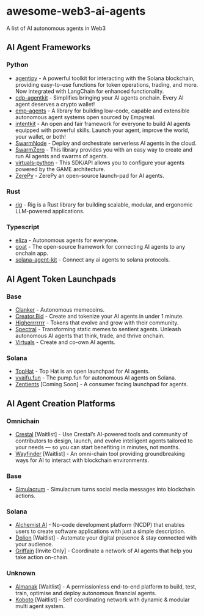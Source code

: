 # awesome-web3-ai-agents
A list of AI autonomous agents in Web3

## AI Agent Frameworks

### Python

- [agentipy](https://github.com/niceberginc/agentipy) - A powerful toolkit for interacting with the Solana blockchain, providing easy-to-use functions for token operations, trading, and more. Now integrated with LangChain for enhanced functionality.
- [cdp-agentkit](https://github.com/coinbase/cdp-agentkit) - Simplifies bringing your AI agents onchain. Every AI agent deserves a crypto wallet!
- [emp-agents](https://github.com/empyrealapp/emp-agents) - A library for building low-code, capable and extensible autonomous agent systems open sourced by Empyreal.
- [intentkit](https://github.com/crestalnetwork/intentkit) - An open and fair framework for everyone to build AI agents equipped with powerful skills. Launch your agent, improve the world, your wallet, or both!
- [SwarmNode](https://github.com/swarmnode-ai/swarmnode-python) - Deploy and orchestrate serverless AI agents in the cloud.
- [SwarmZero](https://github.com/swarmzero/swarmzero) - This library provides you with an easy way to create and run AI agents and swarms of agents.
- [virtuals-python](https://github.com/Virtual-Protocol/virtuals-python) - This SDK/API allows you to configure your agents powered by the GAME architecture.
- [ZerePy](https://github.com/blorm-network/ZerePy) - ZerePy an open-source launch-pad for AI agents.

### Rust
- [rig](https://github.com/0xPlaygrounds/rig) - Rig is a Rust library for building scalable, modular, and ergonomic LLM-powered applications.

### Typescript

- [eliza](https://github.com/elizaOS/eliza) - Autonomous agents for everyone.
- [goat](https://github.com/goat-sdk/goat) - The open-source framework for connecting AI agents to any onchain app.
- [solana-agent-kit](https://github.com/sendaifun/solana-agent-kit) - Connect any ai agents to solana protocols.

## AI Agent Token Launchpads

### Base

- [Clanker](https://www.clanker.world) - Autonomous memecoins.
- [Creator.Bid](https://creator.bid) - Create and tokenize your AI agents in under 1 minute.
- [Higherrrrrrr](https://higherrrrrrr.fun) - Tokens that evolve and grow with their community.
- [Spectral](https://www.spectrallabs.xyz) - Transforming static memes to sentient agents. Unleash autonomous AI agents that think, trade, and thrive onchain.
- [Virtuals](https://www.virtuals.io) - Create and co-own AI agents.

### Solana

- [TopHat](https://tophat.one) - Top Hat is an open launchpad for AI agents.
- [vvaifu.fun](https://vvaifu.fun) - The pump.fun for autonomous AI agents on Solana.
- [Zentients](https://zentients.xyz) [Coming Soon] - A consumer facing launchpad for agents.

## AI Agent Creation Platforms

### Omnichain
- [Crestal](https://www.crestal.network) [Waitlist] - Use Crestal’s AI-powered tools and community of contributors to design, launch, and evolve intelligent agents tailored to your needs — so you can start benefiting in minutes, not months.
- [Wayfinder](https://www.wayfinder.ai) [Waitlist] - An omni-chain tool providing groundbreaking ways for AI to interact with blockchain environments.

### Base
- [Simulacrum](https://simulacrum.network) - Simulacrum turns social media messages into blockchain actions.

### Solana

- [Alchemist AI](https://www.alchemistai.app) - No-code development platform (NCDP) that enables users to create software applications with just a simple description.
- [Dolion](https://www.dolion.ai) [Waitlist] - Automate your digital presence & stay connected with your audience.
- [Griffain](https://griffain.com) [Invite Only] - Coordinate a network of AI agents that help you take action on-chain.

### Unknown

- [Almanak](https://almanak.co) [Waitlist] - A permissionless end-to-end platform to build, test, train, optimise and deploy autonomous financial agents.
- [Koboto](https://koboto.xyz) [Waitlist] - Self coordinating network with dynamic & modular multi agent system.
